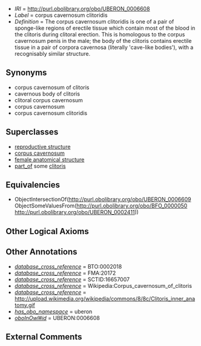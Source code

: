  * *IRI* = http://purl.obolibrary.org/obo/UBERON_0006608
 * *Label* = corpus cavernosum clitoridis
 * *Definition* = The corpus cavernosum clitoridis is one of a pair of sponge-like regions of erectile tissue which contain most of the blood in the clitoris during clitoral erection. This is homologous to the corpus cavernosum penis in the male; the body of the clitoris contains erectile tissue in a pair of corpora cavernosa (literally 'cave-like bodies'), with a recognisably similar structure.

## Synonyms

 * corpus cavernosum of clitoris
 * cavernous body of clitoris
 * clitoral corpus cavernosum
 * corpus cavernosum
 * corpus cavernosum clitoridis

## Superclasses

 * [reproductive structure](../../UBERON/56/UBERON_0005156.md)
 * [corpus cavernosum](../../UBERON/09/UBERON_0006609.md)
 * [female anatomical structure](../../UBERON/04/UBERON_0014404.md)
 * [part_of](../../BFO/50/BFO_0000050.md) some [clitoris](../../UBERON/11/UBERON_0002411.md)

## Equivalencies

 * ObjectIntersectionOf(<http://purl.obolibrary.org/obo/UBERON_0006609> ObjectSomeValuesFrom(<http://purl.obolibrary.org/obo/BFO_0000050> <http://purl.obolibrary.org/obo/UBERON_0002411>))

## Other Logical Axioms


## Other Annotations

 * *[database_cross_reference](../../ef/oboInOwl#hasDbXref.md)* = BTO:0002018
 * *[database_cross_reference](../../ef/oboInOwl#hasDbXref.md)* = FMA:20172
 * *[database_cross_reference](../../ef/oboInOwl#hasDbXref.md)* = SCTID:16657007
 * *[database_cross_reference](../../ef/oboInOwl#hasDbXref.md)* = Wikipedia:Corpus_cavernosum_of_clitoris
 * *[database_cross_reference](../../ef/oboInOwl#hasDbXref.md)* = http://upload.wikimedia.org/wikipedia/commons/8/8c/Clitoris_inner_anatomy.gif
 * *[has_obo_namespace](../../ce/oboInOwl#hasOBONamespace.md)* = uberon
 * *[oboInOwl#id](../../id/oboInOwl#id.md)* = UBERON:0006608

## External Comments

